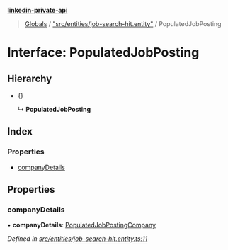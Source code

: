 **[linkedin-private-api](../README.md)**

> [Globals](../globals.md) / ["src/entities/job-search-hit.entity"](../modules/_src_entities_job_search_hit_entity_.md) / PopulatedJobPosting

# Interface: PopulatedJobPosting

## Hierarchy

* {}

  ↳ **PopulatedJobPosting**

## Index

### Properties

* [companyDetails](_src_entities_job_search_hit_entity_.populatedjobposting.md#companydetails)

## Properties

### companyDetails

•  **companyDetails**: [PopulatedJobPostingCompany](_src_entities_job_search_hit_entity_.populatedjobpostingcompany.md)

*Defined in [src/entities/job-search-hit.entity.ts:11](https://github.com/eilonmore/linkedin-private-api/blob/a05191c/src/entities/job-search-hit.entity.ts#L11)*

